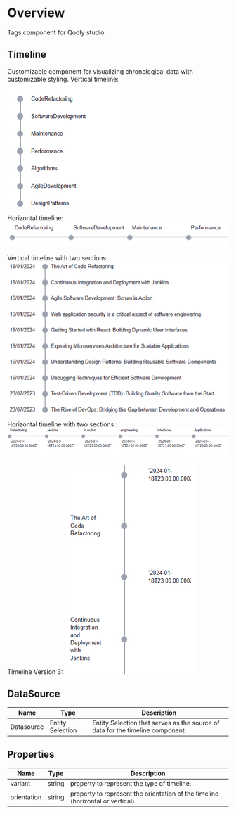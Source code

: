 # Overview

Tags component for Qodly studio

## Timeline

Customizable component for visualizing chronological data with customizable styling.
Vertical timeline:
![Vertical Timeline](public/1.png)

Horizontal timeline:
![Horizontal Timeline](public/2.png)

Vertical timeline with two sections:
![Vertical Timeline V2](public/3.png)

Horizontal timeline with two sections :
![Horizontal Timeline V2](public/4.png)

Timeline Version 3:
![Timeline ](public/5.png)

## DataSource

| Name       | Type             | Description                                                                    |
| ---------- | ---------------- | ------------------------------------------------------------------------------ |
| Datasource | Entity Selection | Entity Selection that serves as the source of data for the timeline component. |

## Properties

| Name        | Type   | Description                                                                     |
| ----------- | ------ | ------------------------------------------------------------------------------- |
| variant     | string | property to represent the type of timeline.                                     |
| orientation | string | property to represent the orientation of the timeline (horizontal or vertical). |
